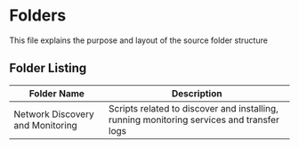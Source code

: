# Folders
This file explains the purpose and layout of the source folder structure
## Folder Listing


Folder Name | Description
-----|----
Network Discovery and Monitoring | Scripts related to discover and installing, running monitoring services and transfer logs
